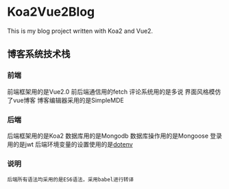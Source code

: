 # Koa2Vue2Blog
This is my blog project written with Koa2 and Vue2.
## 博客系统技术栈
### 前端
前端框架用的是Vue2.0
前后端通信用的fetch
评论系统用的是多说
界面风格模仿了vue博客
博客编辑器采用的是SimpleMDE
### 后端
后端框架用的是Koa2
数据库用的是Mongodb
数据库操作用的是Mongoose
登录用的是jwt
后端环境变量的设置使用的是[dotenv](https://github.com/motdotla/dotenv "dotenv github地址")
### 说明
    后端所有语法均采用的是ES6语法，采用babel进行转译
